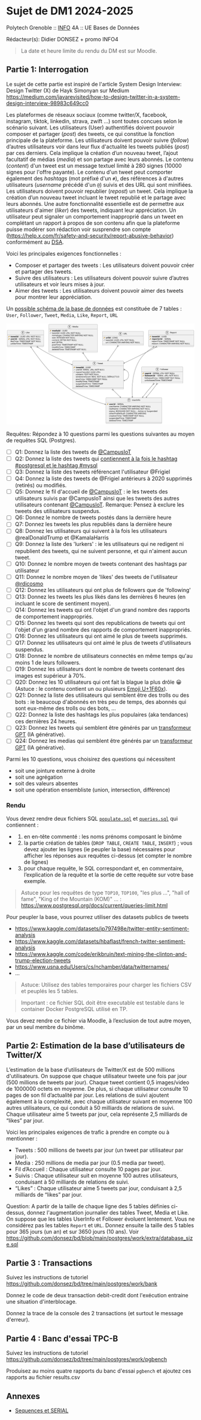 #  Sujet de DM1 2024-2025

Polytech Grenoble :: [INFO](https://polytech.grenoble-inp.fr/fr/formations/informatique-1#page-presentation) 4A :: UE Bases de Données

Rédacteur(s): Didier DONSEZ + promo INFO4

> La date et heure limite du rendu du DM est sur Moodle.

## Partie 1: Interrogation 

Le sujet de cette partie est inspiré de l'article System Design Interview: Design Twitter (X) de Hayk Simonyan sur Medium https://medium.com/javarevisited/how-to-design-twitter-in-a-system-design-interview-98983c649cc0

Les plateformes de réseaux sociaux (comme twitter/X, facebook, instagram, tiktok, linkedin, strava, zwift ...) sont toutes concues selon le scénario suivant. Les utilisateurs (User) authentifiés doivent pouvoir composer et partager (*post*) des tweets, ce qui constitue la fonction principale de la plateforme.
Les utilisateurs doivent pouvoir suivre (*follow*) d’autres utilisateurs voir dans leur flux d'actualité les tweets publiés (*post*) par ces derniers. 
Cela implique la création d’un nouveau tweet, l’ajout facultatif de médias (*media*) et son partage avec leurs abonnés. Le contenu (*content*) d'un tweet est un message textuel limité à 280 signes (10000 signes pour l'offre payante). Le contenu d'un tweet peut comporter également des *hashtags* (mot préfixé d'un `#`), des références à d'autres utilisateurs (*username* précédé d'un `@`) suivis et des URL qui sont minifiées.
Les utilisateurs doivent pouvoir republier (*repost*) un tweet. Cela implique la création d’un nouveau tweet incluant le tweet republié et le partage avec leurs abonnés. Une autre fonctionnalité essentielle est de permettre aux utilisateurs d'aimer (*liker*) des tweets, indiquant leur appréciation. Un utilisateur peut signaler un comportement inapproprié dans un tweet en complétant un rapport à propos de son contenu afin que la plateforme puisse modérer son rédaction voir susprendre son compte (https://help.x.com/fr/safety-and-security/report-abusive-behavior) conformément au [DSA](https://commission.europa.eu/strategy-and-policy/priorities-2019-2024/europe-fit-digital-age/digital-services-act_en).

Voici les principales exigences fonctionnelles :
* Composer et partager des tweets : Les utilisateurs doivent pouvoir créer et partager des tweets.
* Suivre des utilisateurs : Les utilisateurs doivent pouvoir suivre d’autres utilisateurs et voir leurs mises à jour.
* Aimer des tweets : Les utilisateurs doivent pouvoir aimer des tweets pour montrer leur appréciation.

Un [possible schéma de la base de données](twitter.plantuml) est constituée de 7 tables : `User`, `Follower`, `Tweet`, `Media`, `Like`, `Report`, `URL`

![](twitter.svg)

Requêtes: Répondez à 10 questions parmi les questions suivantes au moyen de requêtes SQL (Postgres).
* [ ] Q1: Donnez la liste des tweets de [@CampusIoT](https://twitter.com/CampusIoT)
* [ ] Q2: Donnez la liste des tweets qui [contiennent à la fois le hashtag #postgresql et le hashtag #mysql](https://twitter.com/search?q=%23postgresql%20%23mysql&src=typed_query&f=top)
* [ ] Q3: Donnez la liste des tweets référencant l'utilisateur @Frigiel
* [ ] Q4: Donnez la liste des tweets de @Frigiel antérieurs à 2020 supprimés (retirés) ou modifiés.
* [ ] Q5: Donnez le fil d'accueil de [@CampusIoT](https://twitter.com/CampusIoT) : ie les tweets des utilisateurs suivis par @CampusIoT ainsi que les tweets des autres utilisateurs contenant [@CampusIoT](https://twitter.com/CampusIoT). Remarque: Pensez à exclure les tweets des utilisateurs suspendus.
* [ ] Q6: Donnez le nombre de tweets postés dans la dernière heure
* [ ] Q7: Donnez les tweets les plus republiés dans la dernière heure
* [ ] Q8: Donnez les utilisateurs qui suivent à la fois les utilisateurs @realDonaldTrump et @KamalaHarris
* [ ] Q9: Donnez la liste des 'lurkers' : ie les utilisateurs qui ne redigent ni republient des tweets, qui ne suivent personne, et qui n'aiment aucun tweet.
* [ ] Q10: Donnez le nombre moyen de tweets contenant des hashtags par utilisateur
* [ ] Q11: Donnez le nombre moyen de 'likes' des tweets de l'utilisateur [@rdicosmo](https://twitter.com/rdicosmo)
* [ ] Q12: Donnez les utilisateurs qui ont plus de followers que de 'following' 
* [ ] Q13: Donnez les tweets les plus likés dans les dernières 6 heures (en incluant le score de sentiment moyen).
* [ ] Q14: Donnez les tweets qui ont l'objet d'un grand nombre des rapports de comportement inappropriés.
* [ ] Q15: Donnez les tweets qui sont des republications de tweets qui ont l'objet d'un grand nombre des rapports de comportement inappropriés.
* [ ] Q16: Donnez les utilisateurs qui ont aimé le plus de tweets supprimés.
* [ ] Q17: Donnez les utilisateurs qui ont aimé le plus de tweets d'utilisateurs suspendus.
* [ ] Q18: Donnez le nombre de utilisateurs connectés en même temps qu'au moins 1 de leurs followers.
* [ ] Q19: Donnez les utilisateurs dont le nombre de tweets contenant des images est supérieur à 70%.
* [ ] Q20: Donnez les 10 utilisateurs qui ont fait la blague la plus drôle 😀 (Astuce : le contenu contient un ou plusieurs [Emoji U+1F60x](https://fr.wikipedia.org/wiki/%C3%89moji)).
* [ ] Q21: Donnez la liste des utilisateurs qui semblent être des trolls ou des bots : ie beaucoup d'abonnés en très peu de temps, des abonnés qui sont eux-même des trolls ou des bots, ...
* [ ] Q22: Donnez la liste des hashtags les plus populaires (aka tendances) ces dernières 24 heures. 
* [ ] Q23: Donnez les tweets qui semblent être générés par un [transformeur GPT](https://fr.wikipedia.org/wiki/Transformeur) (IA générative).
* [ ] Q24: Donnez les medias qui semblent être générés par un [transformeur GPT](https://fr.wikipedia.org/wiki/Transformeur) (IA générative).

Parmi les 10 questions, vous choisirez des questions qui nécessitent
* soit une jointure externe à droite
* soit une agrégation
* soit des valeurs absentes
* soit une opération ensembliste (union, intersection, différence)

### Rendu

Vous devez rendre deux fichiers SQL [`populate.sql`](populate.sql) et [`queries.sql`](queries.sql) qui contiennent :
* 1. en en-tête commenté : les noms prénoms composant le binôme
* 2. la partie création de tables (`DROP TABLE`, `CREATE TABLE`, `INSERT`) ; vous devez ajouter les lignes (ie peupler la base) nécessaires pour afficher les réponses aux requêtes ci-dessus (et compter le nombre de lignes)
* 3. pour chaque requête, le SQL correspondant et, en commentaire, l’explication de la requête et la sortie de cette requête sur votre base exemple.

> Astuce pour les requêtes de type `TOP10`, `TOP100`, "les plus ...", "hall of fame", "King of the Mountain (KOM)" ... : https://www.postgresql.org/docs/current/queries-limit.html

Pour peupler la base, vous pourrez utiliser des datasets publics de tweets 
* https://www.kaggle.com/datasets/jp797498e/twitter-entity-sentiment-analysis
* https://www.kaggle.com/datasets/hbaflast/french-twitter-sentiment-analysis
* https://www.kaggle.com/code/erikbruin/text-mining-the-clinton-and-trump-election-tweets
* https://www.usna.edu/Users/cs/nchamber/data/twitternames/
* ...

> Astuce: Utilisez des tables temporaires pour charger les fichiers CSV et peuplés les 5 tables.

> Important : ce fichier SQL doit être executable est testable dans le container Docker PostgreSQL utilisé en TP.
 
Vous devez rendre ce fichier via Moodle, à l’exclusion de tout autre moyen, par un seul membre du binôme.

## Partie 2: Estimation de la base d’utilisateurs de Twitter/X

L’estimation de la base d’utilisateurs de Twitter/X est de 500 millions d'utilisateurs. On suppose que chaque utilisateur tweete une fois par jour (500 millions de tweets par jour). Chaque tweet contient 0,5 images/video de 1000000 octets en moyenne. De plus, si chaque utilisateur consulte 10 pages de son fil d’actualité par jour. Les relations de suivi ajoutent également à la complexité, avec chaque utilisateur suivant en moyenne 100 autres utilisateurs, ce qui conduit à 50 milliards de relations de suivi. Chaque utilisateur aime 5 tweets par jour, cela représente 2,5 milliards de “likes” par jour.

Voici les principales exigences de trafic à prendre en compte ou à mentionner :
* Tweets : 500 millions de tweets par jour (un tweet par utilisateur par jour).
* Media : 250 millions de media par jour (0.5 media par tweet).
* Fil d’Accueil : Chaque utilisateur consulte 10 pages par jour.
* Suivis : Chaque utilisateur suit en moyenne 100 autres utilisateurs, conduisant à 50 milliards de relations de suivi.
* “Likes” : Chaque utilisateur aime 5 tweets par jour, conduisant à 2,5 milliards de “likes” par jour.

Question: A partir de la taille de chaque ligne des 5 tables définies ci-dessus, donnez l'augmentation journalier des tables Tweet, Media et Like. On suppose que les tables UserInfo et Follower évoluent lentement. Vous ne considérez pas les tables `Report` et `URL`. Donnez ensuite la taille des 5 tables pour 365 jours (un an) et sur 3650 jours (10 ans).
Voir https://github.com/donsez/bd/blob/main/postgres/work/extra/database_size.sql

## Partie 3 : Transactions

Suivez les instructions de tutoriel https://github.com/donsez/bd/tree/main/postgres/work/bank

Donnez le code de deux transaction debit-credit dont l'exécution entraine une situation d'interblocage.

Donnez la trace de la console des 2 transactions (et surtout le message d'erreur).

##  Partie 4 : Banc d'essai TPC-B

Suivez les instructions de tutoriel https://github.com/donsez/bd/tree/main/postgres/work/pgbench

Produisez au moins quatre rapports du banc d'essai `pgbench` et ajoutez ces rapports au fichier results.csv

## Annexes

* [Sequences et SERIAL](https://www.postgresqltutorial.com/postgresql-tutorial/postgresql-serial/)
